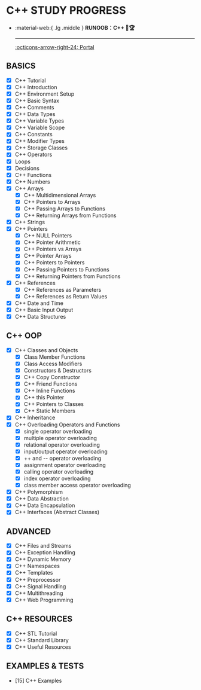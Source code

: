 # C++ STUDY PROGRESS

<div class="grid cards" markdown>

-   :material-web:{ .lg .middle } __RUNOOB：C++ 🎯🏆__

    ---

    [:octicons-arrow-right-24: <a href="https://www.runoob.com/cplusplus/cpp-tutorial.html" target="_blank"> Portal </a>](#)

</div>

## BASICS
- [x] C++ Tutorial
- [x] C++ Introduction
- [x] C++ Environment Setup
- [x] C++ Basic Syntax
- [x] C++ Comments
- [x] C++ Data Types
- [x] C++ Variable Types
- [x] C++ Variable Scope
- [x] C++ Constants
- [x] C++ Modifier Types
- [x] C++ Storage Classes
- [x] C++ Operators
- [x] Loops
- [x] Decisions
- [x] C++ Functions
- [x] C++ Numbers
- [x] C++ Arrays
  - [x] C++ Multidimensional Arrays
  - [x] C++ Pointers to Arrays
  - [x] C++ Passing Arrays to Functions
  - [x] C++ Returning Arrays from Functions
- [x] C++ Strings
- [x] C++ Pointers
  - [x] C++ NULL Pointers
  - [x] C++ Pointer Arithmetic
  - [x] C++ Pointers vs Arrays
  - [x] C++ Pointer Arrays
  - [x] C++ Pointers to Pointers
  - [x] C++ Passing Pointers to Functions
  - [x] C++ Returning Pointers from Functions
- [x] C++ References
  - [x] C++ References as Parameters
  - [x] C++ References as Return Values
- [x] C++ Date and Time
- [x] C++ Basic Input Output
- [x] C++ Data Structures

## C++ OOP
- [x] C++ Classes and Objects
  - [x] Class Member Functions
  - [x] Class Access Modifiers
  - [x] Constructors & Destructors
  - [x] C++ Copy Constructor
  - [x] C++ Friend Functions
  - [x] C++ Inline Functions
  - [x] C++ this Pointer
  - [x] C++ Pointers to Classes
  - [x] C++ Static Members
- [x] C++ Inheritance
- [x] C++ Overloading Operators and Functions
  - [x] single operator overloading
  - [x] multiple operator overloading
  - [x] relational operator overloading
  - [x] input/output operator overloading
  - [x] ++ and -- operator overloading
  - [x] assignment operator overloading
  - [x] calling operator overloading
  - [x] index operator overloading
  - [x] class member access operator overloading
- [x] C++ Polymorphism
- [x] C++ Data Abstraction
- [x] C++ Data Encapsulation
- [x] C++ Interfaces (Abstract Classes)

## ADVANCED
- [x] C++ Files and Streams
- [x] C++ Exception Handling
- [x] C++ Dynamic Memory
- [x] C++ Namespaces
- [x] C++ Templates
- [x] C++ Preprocessor
- [x] C++ Signal Handling
- [x] C++ Multithreading
- [x] C++ Web Programming
 
## C++ RESOURCES
- [x] C++ STL Tutorial
- [x] C++ Standard Library
- [x] C++ Useful Resources

## EXAMPLES & TESTS
- [15] C++ Examples
